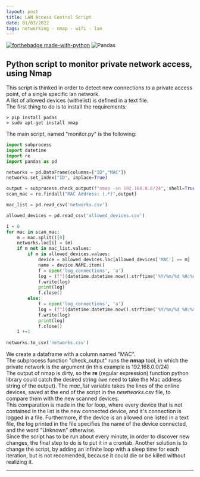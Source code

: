 ```yaml
---
layout: post
title: LAN Access Control Script
date: 01/03/2022
tags: networking - nmap - wifi - lan
---
```


[![forthebadge made-with-python](http://ForTheBadge.com/images/badges/made-with-python.svg)](https://www.python.org/)
![Pandas](https://img.shields.io/badge/pandas-%23150458.svg?style=for-the-badge&logo=pandas&logoColor=white)

## Python script to monitor private network access, using Nmap

This script is thinked in order to detect new connections to a private access point, of a single specific lan network.\
A list of allowed devices (withelist) is defined in a text file.\
The first thing to do is to install the requirements:

```
> pip install padas
> sudo apt-get install nmap
```

The main script, named "monitor.py" is the following:

```python
import subprocess
import datetime
import re
import pandas as pd

networks = pd.DataFrame(columns=["ID","MAC"])
networks.set_index("ID", inplace=True)

output = subprocess.check_output(f"nmap -sn 192.168.0.0/24", shell=True).decode()
scan_mac = re.findall("MAC Address: (.*)",output)

mac_list = pd.read_csv('networks.csv')

allowed_devices = pd.read_csv('allowed_devices.csv')

i = 0
for mac in scan_mac:
	m = mac.split()[0]
	networks.loc[i] = (m)
	if m not in mac_list.values:
		if m in allowed_devices.values:
			device = allowed_devices.loc[allowed_devices['MAC'] == m]
			name = device.NAME.item()
			f = open('log_connections', 'a')
			log = (f"[{datetime.datetime.now().strftime('%Y/%m/%d %H:%m:%S')}] {name} is connected\n")
			f.write(log)
			print(log)
			f.close()
		else:			
			f = open('log_connections', 'a')
			log = (f"[{datetime.datetime.now().strftime('%Y/%m/%d %H:%m:%S')}] Unknow device connected: {m}")
			f.write(log)
			print(log)
			f.close()
	i +=1
  
networks.to_csv('networks.csv')

```

We create a dataframe with a column named "MAC".\
The subprocess function "check_output" runs the **nmap** tool, in which the private network is the argument (in this example is 192.168.0.0/24)\
The output of nmap is dirty, so the **re** (regular expression) function python library could catch the desired string (we need to take the Mac address string of the output).
The _mac_list_ variable takes the lines of the online devices, saved at the end of the script in the _newtworks.csv_ file, to compare them with the new scanned devices.\
This comparation is made in the for loop, where every device that is not contained in the list is the new connected device, and it's connection is logged in a file. Furthermore, if the device is an allowed one listed in a text file, the log printed in the file specifies the name of the device connected, and the word "Unknown" otherwise.\
Since the script has to be run about every minute, in order to discover new changes, the final step to do is to put it in a crontab. Another solution is to change the script, by adding an infinite loop with a sleep time for each iteration, but is not recomended, because it could die or be killed without realizing it.

* * *

